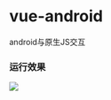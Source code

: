 # vue-android
android与原生JS交互

### 运行效果

<div style="align:center">
<img src="https://github.com/crazyzhangxl/vue-android/tree/master/app/screen_shoot/运行效果.gif"/>
</div>
